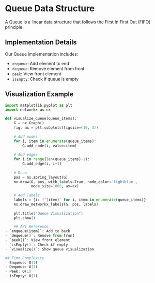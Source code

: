 # Queue Data Structure

A Queue is a linear data structure that follows the First In First Out (FIFO) principle.

## Implementation Details

Our Queue implementation includes:
- `enqueue`: Add element to end
- `dequeue`: Remove element from front
- `peek`: View front element
- `isEmpty`: Check if queue is empty

## Visualization Example

```python
import matplotlib.pyplot as plt
import networkx as nx

def visualize_queue(queue_items):
    G = nx.Graph()
    fig, ax = plt.subplots(figsize=(10, 3))
    
    # Add nodes
    for i, item in enumerate(queue_items):
        G.add_node(i, value=item)
    
    # Add edges
    for i in range(len(queue_items)-1):
        G.add_edge(i, i+1)
    
    # Draw
    pos = nx.spring_layout(G)
    nx.draw(G, pos, with_labels=True, node_color='lightblue', 
            node_size=1000, ax=ax)
    
    # Add labels
    labels = {i: f"{item}" for i, item in enumerate(queue_items)}
    nx.draw_networkx_labels(G, pos, labels)
    
    plt.title("Queue Visualization")
    plt.show()

    ## API Reference
- `enqueue(item)`: Add to back
- `dequeue()`: Remove from front
- `peek()`: View front element
- `isEmpty()`: Check if empty
- `visualize()`: Show queue visualization

## Time Complexity
- Enqueue: O(1)
- Dequeue: O(1)
- Peek: O(1)
- isEmpty: O(1)